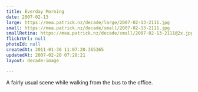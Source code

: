 ```yaml
---
title: Everday Morning
date: 2007-02-13
large: https://mea.patrick.nz/decade/large/2007-02-13-2111.jpg
small: https://mea.patrick.nz/decade/small/2007-02-13-2111.jpg
smallRetina: https://mea.patrick.nz/decade/small/2007-02-13-2111@2x.jpg
flickrUrl: null
photoId: null
createdAt: 2011-01-30 11:07:20.365365
updatedAt: 2007-02-20 07:28:21
layout: decade-image

---
```

A fairly usual scene while walking from the bus to the office.
